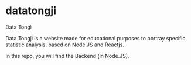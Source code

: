 # datatongji
Data Tongì

Data Tongjì is a website made for educational purposes to portray specific statistic analysis, based on Node.JS and Reactjs. 

In this repo, you will find the Backend (in Node.JS).

